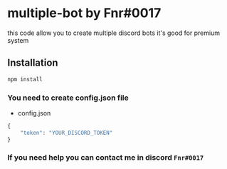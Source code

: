 # multiple-bot by Fnr#0017
this code allow you to create multiple discord bots it's good for premium system

## Installation
```sh
npm install
```

### You need to create config.json file
- config.json
```js
{
    "token": "YOUR_DISCORD_TOKEN"
}
```
### If you need help you can contact me in discord `Fnr#0017`
